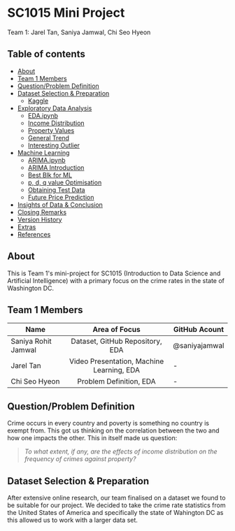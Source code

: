 # SC1015 Mini Project 
Team 1: Jarel Tan, Saniya Jamwal, Chi Seo Hyeon 
## Table of contents
- [About](#about)
- [Team 1 Members](#team-1-members)
- [Question/Problem Definition](#questionproblem-definition)
- [Dataset Selection & Preparation](#dataset-selection--preparation)
    - [Kaggle](https://www.kaggle.com/datasets/teyang/singapore-hdb-flat-resale-prices-19902020)
- [Exploratory Data Analysis](#exploratory-data-analysis)
    - [EDA.ipynb](https://github.com/BLTech-py/sc1015/blob/main/EDA.ipynb)
    - [Income Distribution](#income-distribution)
    - [Property Values](#property-values)
    - [General Trend](#general-trend)
    - [Interesting Outlier](#interesting-outlier)
- [Machine Learning](#machine-learning)
    - [ARIMA.ipynb](https://github.com/BLTech-py/sc1015/blob/main/ARIMA.ipynb)
    - [ARIMA Introduction](#arima-introduction)
    - [Best Blk for ML](#best-blk-for-ml)
    - [p, d, q value Optimisation](#p-d-q-value-optimisation)
    - [Obtaining Test Data](#obtaining-test-data)
    - [Future Price Prediction](#future-price-prediction)
- [Insights of Data & Conclusion](#insights-of-data--conclusion)
- [Closing Remarks](#closing-remarks)
- [Version History](#version-history)
- [Extras](#extras)
- [References](#references)

## About

This is Team 1's mini-project for SC1015 (Introduction to Data Science and Artificial Intelligence) with a primary focus on the crime rates in the state of Washington DC.  

## Team 1 Members 
| Name              |                     Area of Focus                     |GitHub Acount|
|---|:---:|---|
| Saniya Rohit Jamwal |        Dataset, GitHub Repository, EDA        |@saniyajamwal|
| Jarel Tan     |     Video Presentation, Machine Learning, EDA      |-|
| Chi Seo Hyeon |       Problem Definition, EDA        |-|

## Question/Problem Definition 
Crime occurs in every country and poverty is something no country is exempt from. This got us thinking on the correlation between the two and how one impacts the other. This in itself made us question:

> *To what extent, if any, are the effects of income distribution on the frequency of crimes against property?*

## Dataset Selection & Preparation
After extensive online research, our team finalised on a dataset we found to be suitable for our project. We decided to take the crime rate statistics from the United States of America and specifically the state of Wahington DC as this allowed us to work with a larger data set. 
